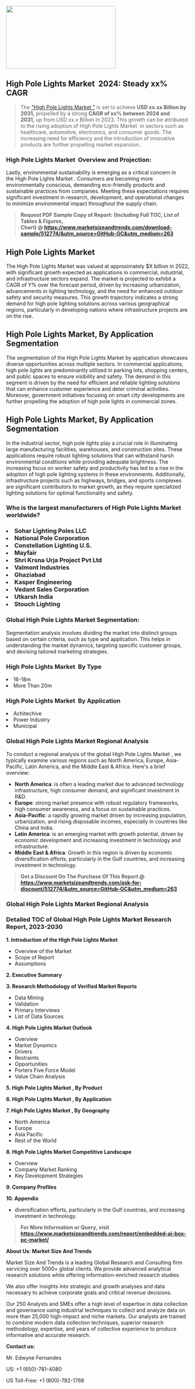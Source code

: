 <p><img class="alignnone size-medium wp-image-20088" src="https://ffe5etoiles.com/wp-content/uploads/2024/12/MST1-300x171.png" alt="" width="300" height="171" /></p><h2 id="ember46" class="ember-view reader-text-block__heading-2">High Pole Lights Market &nbsp;2024: Steady&nbsp;xx% CAGR</h2><blockquote id="ember47" class="ember-view reader-text-block__blockquote">The&nbsp;<a class="app-aware-link " href="https://www.marketsizeandtrends.com/download-sample/512774/&utm_source=GitHub-GC&utm_medium=263" target="_blank" data-test-app-aware-link="">"High Pole Lights Market "</a>&nbsp;is set to achieve&nbsp;<strong>USD&nbsp;xx.xx&nbsp;Billion by 2031,</strong>&nbsp;propelled by a strong&nbsp;<strong>CAGR of&nbsp;xx% between 2024 and 2031,</strong>&nbsp;up from USD xx.x Billion in 2023. This growth can be attributed to the rising adoption of&nbsp;High Pole Lights Market &nbsp;in sectors such as healthcare, automotive, electronics, and consumer goods. The increasing need for efficiency and the introduction of innovative products are further propelling market expansion.</blockquote><h3 id="ember48" class="ember-view reader-text-block__heading-3">High Pole Lights Market &nbsp;Overview and Projection:</h3><p id="ember49" class="ember-view reader-text-block__paragraph">Lastly, environmental sustainability is emerging as a critical concern in the&nbsp;High Pole Lights Market . Consumers are becoming more environmentally conscious, demanding eco-friendly products and sustainable practices from companies. Meeting these expectations requires significant investment in research, development, and operational changes to minimize environmental impact throughout the supply chain.</p><blockquote id="ember50" class="ember-view reader-text-block__blockquote"><strong>Request PDF Sample Copy of Report: (Including Full TOC, List of Tables &amp; Figures, Chart)&nbsp;@&nbsp;<strong><a href="https://www.marketsizeandtrends.com/download-sample/512774/&utm_source=GitHub-GC&utm_medium=263" target="_blank">https://www.marketsizeandtrends.com/download-sample/512774/&utm_source=GitHub-GC&utm_medium=263</a></strong></strong></blockquote><h3 class=""> <h2>High Pole Lights Market</h2><p>The High Pole Lights Market was valued at approximately $X billion in 2022, with significant growth expected as applications in commercial, industrial, and infrastructure sectors expand. The market is projected to exhibit a CAGR of Y% over the forecast period, driven by increasing urbanization, advancements in lighting technology, and the need for enhanced outdoor safety and security measures. This growth trajectory indicates a strong demand for high pole lighting solutions across various geographical regions, particularly in developing nations where infrastructure projects are on the rise.</p><h2>High Pole Lights Market, By Application Segmentation</h2><p>The segmentation of the High Pole Lights Market by application showcases diverse opportunities across multiple sectors. In commercial applications, high pole lights are predominantly utilized in parking lots, shopping centers, and public spaces to ensure visibility and safety. The demand in this segment is driven by the need for efficient and reliable lighting solutions that can enhance customer experience and deter criminal activities. Moreover, government initiatives focusing on smart city developments are further propelling the adoption of high pole lights in commercial zones.</p><h2>High Pole Lights Market, By Application Segmentation</h2><p>In the industrial sector, high pole lights play a crucial role in illuminating large manufacturing facilities, warehouses, and construction sites. These applications require robust lighting solutions that can withstand harsh environmental conditions while providing adequate brightness. The increasing focus on worker safety and productivity has led to a rise in the adoption of high pole lighting systems in these environments. Additionally, infrastructure projects such as highways, bridges, and sports complexes are significant contributors to market growth, as they require specialized lighting solutions for optimal functionality and safety.</p></h3><h3 id="" class="">Who is the largest manufacturers of&nbsp;High Pole Lights Market worldwide?</h3><h3 class=""></Li><Li>Sohar Lighting Poles LLC</Li><Li> National Pole Corporation</Li><Li> Constellation Lighting U.S.</Li><Li> Mayfair</Li><Li> Shri Krsna Urja Project Pvt Ltd</Li><Li> Valmont Industries</Li><Li> Ghaziabad</Li><Li> Kasper Engineering</Li><Li> Vedant Sales Corporation</Li><Li> Utkarsh India</Li><Li> Stouch Lighting</h3><h3 id="ember53" class="ember-view reader-text-block__heading-3">Global&nbsp;High Pole Lights Market Segmentation:</h3><p id="ember54" class="ember-view reader-text-block__paragraph">Segmentation analysis involves dividing the market into distinct groups based on certain criteria, such as type and application. This helps in understanding the market dynamics, targeting specific customer groups, and devising tailored marketing strategies.</p><h3 id="" class="">High Pole Lights Market &nbsp;By Type</h3><p></Li><Li>16-18m</Li><Li> More Than 20m</p><h3 id="" class="">High Pole Lights Market &nbsp;By Application</h3><p class=""></Li><Li>Achitechive</Li><Li> Power Industry</Li><Li> Municipal</p><h3 id="ember62" class="ember-view reader-text-block__heading-3">Global High Pole Lights Market Regional Analysis</h3><p id="ember63" class="ember-view reader-text-block__paragraph">To conduct a regional analysis of the global High Pole Lights Market , we typically examine various regions such as North America, Europe, Asia-Pacific, Latin America, and the Middle East &amp; Africa. Here's a brief overview:</p><ul><li><strong>North America</strong>: is often a leading market due to advanced technology infrastructure, high consumer demand, and significant investment in R&amp;D.</li><li><strong>Europe</strong>: strong market presence with robust regulatory frameworks, high consumer awareness, and a focus on sustainable practices.</li><li><strong>Asia-Pacific</strong>: a rapidly growing market driven by increasing population, urbanization, and rising disposable incomes, especially in countries like China and India.</li><li><strong>Latin America</strong>: is an emerging market with growth potential, driven by economic development and increasing investment in technology and infrastructure.</li><li><strong>Middle East &amp; Africa</strong>: Growth in this region is driven by economic diversification efforts, particularly in the Gulf countries, and increasing investment in technology.</li></ul><blockquote id="ember61" class="ember-view reader-text-block__blockquote"><strong>Get a Discount On The Purchase Of This Report @ <strong><a href="https://html-cleaner.com/" target="">https://www.marketsizeandtrends.com/ask-for-discount/512774/&utm_source=GitHub-GC&utm_medium=263</a></strong></strong></blockquote><h3 id="ember62" class="ember-view reader-text-block__heading-3">Global High Pole Lights Market Regional Analysis</h3><h3 id="" class="">Detailed TOC of Global High Pole Lights Market Research Report, 2023-2030</h3><p id="" class=""><strong>1. Introduction of the High Pole Lights Market </strong></p><ul><li>Overview of the Market</li><li>Scope of Report</li><li>Assumptions</li></ul><p id="" class=""><strong>2. Executive Summary</strong></p><p id="" class=""><strong>3. Research Methodology of Verified Market Reports</strong></p><ul><li>Data Mining</li><li>Validation</li><li>Primary Interviews</li><li>List of Data Sources</li></ul><p id="" class=""><strong>4. High Pole Lights Market Outlook</strong></p><ul><li>Overview</li><li>Market Dynamics</li><li>Drivers</li><li>Restraints</li><li>Opportunities</li><li>Porters Five Force Model</li><li>Value Chain Analysis</li></ul><p id="" class=""><strong>5. High Pole Lights Market , By Product</strong></p><p id="" class=""><strong>6. High Pole Lights Market , By Application</strong></p><p id="" class=""><strong>7. High Pole Lights Market , By Geography</strong></p><ul><li>North America</li><li>Europe</li><li>Asia Pacific</li><li>Rest of the World</li></ul><p id="" class=""><strong>8. High Pole Lights Market Competitive Landscape</strong></p><ul><li>Overview</li><li>Company Market Ranking</li><li>Key Development Strategies</li></ul><p id="" class=""><strong>9. Company Profiles</strong></p><p id="" class=""><strong>10. Appendix</strong></p><ul><li>diversification efforts, particularly in the Gulf countries, and increasing investment in technology.</li></ul><blockquote id="ember65" class="ember-view reader-text-block__blockquote"><strong>For More Information or Query, visit <strong><strong><a href="https://html-cleaner.com/" target="">https://www.marketsizeandtrends.com/report/embedded-ai-box-pc-market/</a></strong></strong></strong></blockquote><p id="" class=""><strong>About Us: Market Size And Trends</strong></p><p id="" class="">Market Size And Trends is a leading Global Research and Consulting firm servicing over 5000+ global clients. We provide advanced analytical research solutions while offering information-enriched research studies.</p><p id="" class="">We also offer insights into strategic and growth analyses and data necessary to achieve corporate goals and critical revenue decisions.</p><p id="" class="">Our 250 Analysts and SMEs offer a high level of expertise in data collection and governance using industrial techniques to collect and analyze data on more than 25,000 high-impact and niche markets. Our analysts are trained to combine modern data collection techniques, superior research methodology, expertise, and years of collective experience to produce informative and accurate research.</p><p id="" class=""><strong>Contact us:</strong></p><p id="" class="">Mr. Edwyne Fernandes</p><p id="" class="">US: +1 (650)-781-4080</p><p id="" class="">US Toll-Free: +1 (800)-782-1768</p>
